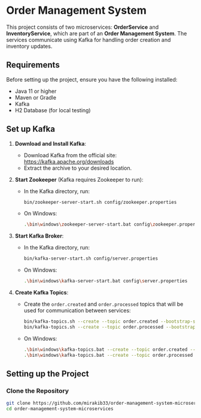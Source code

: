 # Order Management System

This project consists of two microservices: **OrderService** and **InventoryService**, which are part of an **Order Management System**. The services communicate using Kafka for handling order creation and inventory updates.

## Requirements

Before setting up the project, ensure you have the following installed:

- Java 11 or higher
- Maven or Gradle
- Kafka
- H2 Database (for local testing)

## Set up Kafka

1. **Download and Install Kafka**:
   - Download Kafka from the official site: https://kafka.apache.org/downloads
   - Extract the archive to your desired location.
   
2. **Start Zookeeper** (Kafka requires Zookeeper to run):
   - In the Kafka directory, run:
     ```bash
     bin/zookeeper-server-start.sh config/zookeeper.properties
     ```
   - On Windows:
     ```bash
     .\bin\windows\zookeeper-server-start.bat config\zookeeper.properties
     ```

3. **Start Kafka Broker**:
   - In the Kafka directory, run:
     ```bash
     bin/kafka-server-start.sh config/server.properties
     ```
   - On Windows:
     ```bash
     .\bin\windows\kafka-server-start.bat config\server.properties
     ```

4. **Create Kafka Topics**:
   - Create the `order.created` and `order.processed` topics that will be used for communication between services:
     ```bash
     bin/kafka-topics.sh --create --topic order.created --bootstrap-server localhost:9092 --partitions 1 --replication-factor 1
     bin/kafka-topics.sh --create --topic order.processed --bootstrap-server localhost:9092 --partitions 1 --replication-factor 1
     ```

   - On Windows:
     ```bash
     .\bin\windows\kafka-topics.bat --create --topic order.created --bootstrap-server localhost:9092 --partitions 1 --replication-factor 1
     .\bin\windows\kafka-topics.bat --create --topic order.processed --bootstrap-server localhost:9092 --partitions 1 --replication-factor 1
     ```

## Setting up the Project

### Clone the Repository

```bash
git clone https://github.com/mirakib33/order-management-system-microservices.git
cd order-management-system-microservices

